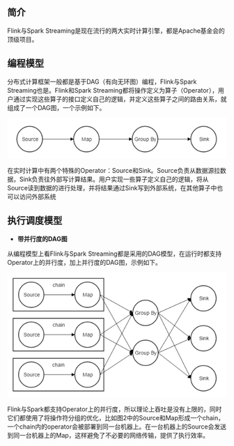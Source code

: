 ## 简介

Flink与Spark Streaming是现在流行的两大实时计算引擎，都是Apache基金会的顶级项目。

## 编程模型

分布式计算框架一般都是基于DAG（有向无环图）编程，Flink与Spark Streaming也是。Flink和Spark Streaming都将操作定义为算子（Operator），用户通过实现这些算子的接口定义自己的逻辑，并定义这些算子之间的路由关系，就组成了一个DAG图，一个示例如下。

![](res/DAG.png)

在实时计算中有两个特殊的Operator：Source和Sink。Source负责从数据源拉数据，Sink负责往外部写计算结果。用户实现一些算子定义自己的逻辑，将从Source读到数据的进行处理，并将结果通过Sink写到外部系统，在其他算子中也可以访问外部系统

## 执行调度模型

* **带并行度的DAG图**

从编程模型上看Flink与Spark Streaming都是采用的DAG模型，在运行时都支持Operator上的并行度，加上并行度的DAG图，示例如下。

![](res/带并行度的DAG.png)

Flink与Spark都支持Operator上的并行度，所以理论上吞吐是没有上限的，同时它们都使用了将操作符分组的优化，比如图2中的Source和Map形成一个chain，一个chain内的operator会被部署到同一台机器上。在一台机器上的Source会发送到同一台机器上的Map，这样避免了不必要的网络传输，提供了执行效率。
